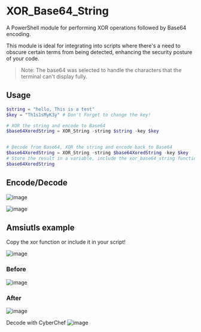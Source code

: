 # XOR_Base64_String
A PowerShell module for performing XOR operations followed by Base64 encoding.

This module is ideal for integrating into scripts where there's a need to obscure certain terms from being detected, enhancing the security posture of your code.

> Note: The base64 was selected to handle the characters that the terminal can't display fully. 


## Usage
```powershell
$string = "hello, This is a test"
$key = "Th1s1sMyK3y" # Don't Forget to change the key!

# XOR the string and encode to Base64
$base64XoredString = XOR_String -string $string -key $key


# Decode from Base64, XOR the string and encode back to Base64
$base64XoredString = XOR_String -string $base64XoredString -key $key
# Store the result in a variable, include the xor_base64_string function in your script
$base64XoredString
```

## Encode/Decode
![image](https://github.com/AssassinUKG/XOR_BASE64_String/assets/5285547/95d3c1f1-4387-4ec9-aff2-66aa3c45dac5)

![image](https://github.com/AssassinUKG/XOR_BASE64_String/assets/5285547/7dcb548b-cd9b-4211-9fad-81bfe55655b9)


## Amsiutls example
Copy the xor function or include it in your script!

![image](https://github.com/AssassinUKG/XOR_BASE64_String/assets/5285547/86664730-4a3d-42ea-b10f-932110509bbd)

### Before

![image](https://github.com/AssassinUKG/XOR_BASE64_String/assets/5285547/7a517bf5-d56a-4b7d-ac28-67d70eedba2e)

### After

![image](https://github.com/AssassinUKG/XOR_BASE64_String/assets/5285547/3911dc5d-8662-410a-9c81-6506dbf2bfa8)


Decode with CyberChef
![image](https://github.com/AssassinUKG/XOR_BASE64_String/assets/5285547/c98d4d60-1f3f-4df8-aef5-f8f881a5c60f)


